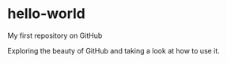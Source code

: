 # hello-world
My first repository on GitHub

Exploring the beauty of GitHub and taking a look at how to use it.
